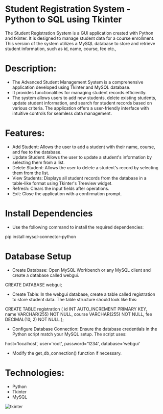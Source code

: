 # Student Registration System - Python to SQL using Tkinter

The Student Registration System is a GUI application created with Python and tkinter. It is designed to manage student data for a course enrollment. This version of the system utilizes a MySQL database to store and retrieve student information, such as id, name, course, fee etc.,

# Description: 

* The Advanced Student Management System is a comprehensive application developed using Tkinter and MySQL database. 
* It provides functionalities for managing student records efficiently. 
* The system allows users to add new students, delete existing students, update student information, and search for student records based on various criteria. The application offers a user-friendly interface with intuitive controls for seamless data management.
  
# Features:

* Add Student: Allows the user to add a student with their name, course, and fee to the database.
* Update Student: Allows the user to update a student's information by selecting them from a list.
* Delete Student: Allows the user to delete a student's record by selecting them from the list.
* View Students: Displays all student records from the database in a table-like format using Tkinter's Treeview widget.
* Refresh: Clears the input fields after operations.
* Exit: Close the application with a confirmation prompt.

# Install Dependencies
* Use the following command to install the required dependencies:

pip install mysql-connector-python

# Database Setup
* Create Database: Open MySQL Workbench or any MySQL client and create a database called webgui.

CREATE DATABASE webgui;

* Create Table: In the webgui database, create a table called registration to store student data. The table structure should look like this:

CREATE TABLE registration (
    id INT AUTO_INCREMENT PRIMARY KEY,
    name VARCHAR(255) NOT NULL,
    course VARCHAR(255) NOT NULL,
    fee DECIMAL(10, 2) NOT NULL
);

* Configure Database Connection: Ensure the database credentials in the Python script match your MySQL setup. The script uses:


host='localhost',
user='root',
password='1234',
database='webgui'

* Modify the get_db_connection() function if necessary.

# Technologies: 

* Python
* Tkinter
* MySQL

![tkinter](https://github.com/user-attachments/assets/71f9f89f-7d8f-4e4a-ab78-b601f058c488)

